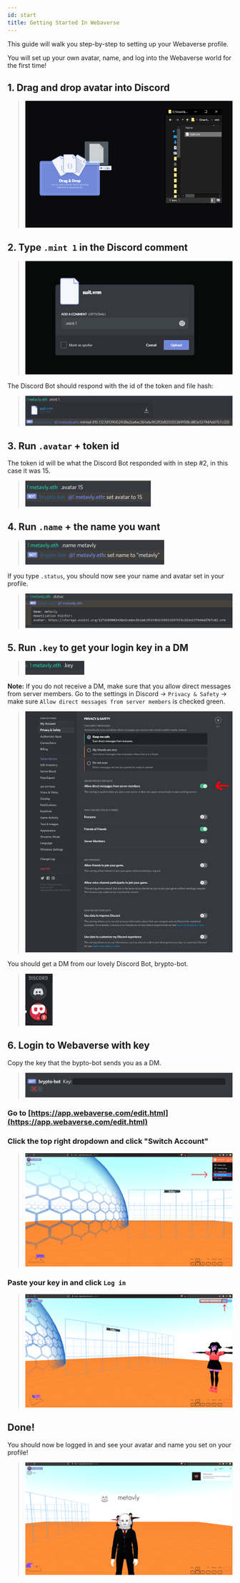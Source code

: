 ```yaml
---
id: start 
title: Getting Started In Webaverse 
---
```


This guide will walk you step-by-step to setting up your Webaverse profile. 

You will set up your own avatar, name, and log into the Webaverse world for the first time!

## 1. Drag and drop avatar into Discord
> ![Dropping file into Discord](/img/avatar-1.png)

## 2. Type `.mint 1` in the Discord comment
> ![Typing mint 1 command in Discord comment](/img/avatar-2.png)

The Discord Bot should respond with the id of the token and file hash:
> ![Discord bot responding with token id and file hash](/img/avatar-3.png)

## 3. Run `.avatar` + token id
The token id will be what the Discord Bot responded with in step #2, in this case it was 15.
> ![](/img/avatar-4.png)

## 4. Run `.name` + the name you want
> ![](/img/avatar-5.png)

If you type `.status`, you should now see your name and avatar set in your profile.
> ![](/img/avatar-6.png)

## 5. Run `.key` to get your login key in a DM
> ![](/img/avatar-8.png)

**Note:** If you do not receive a DM, make sure that you allow direct messages from server members. Go to the settings in Discord -> `Privacy & Safety` -> make sure `Allow direct messages from server members` is checked green.

> ![](/img/avatar-7.png)

You should get a DM from our lovely Discord Bot, brypto-bot.
> ![](/img/avatar-9.png)

## 6. Login to Webaverse with key
Copy the key that the bypto-bot sends you as a DM.

> ![](/img/avatar-91.png)

### Go to [https://app.webaverse.com/edit.html](https://app.webaverse.com/edit.html)

### Click the top right dropdown and click "Switch Account"
> ![](/img/avatar-92.png)

### Paste your key in and click `Log in`
> ![](/img/avatar-93.png)

## Done!

You should now be logged in and see your avatar and name you set on your profile!
> ![](/img/avatar-94.png)
